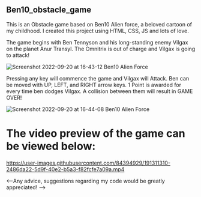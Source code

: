 ## Ben10_obstacle_game
This is an Obstacle game based on Ben10 Alien force, a beloved cartoon of my childhood. I created this project using HTML, CSS, JS and lots of love.

The game begins with Ben Tennyson and his long-standing enemy Vilgax on the planet Anur Transyl. The Omnitrix is out of charge and Vilgax is going to attack! <br>

![Screenshot 2022-09-20 at 16-43-12 Ben10 Alien Force](https://user-images.githubusercontent.com/84394929/191300250-cbc302f3-6fff-4113-a5a1-a4022c711411.png)

Pressing any key will commence the game and Vilgax will Attack. Ben can be moved with UP, LEFT, and RIGHT arrow keys. 1 Point is awarded for every time ben dodges Vilgax. A collision between them will result in GAME OVER!<br>

![Screenshot 2022-09-20 at 16-44-08 Ben10 Alien Force](https://user-images.githubusercontent.com/84394929/191300724-f0923ef9-62f9-4530-be4d-72e27e47b586.png)

# The video preview of the game can be viewed below: <br>


https://user-images.githubusercontent.com/84394929/191311310-2486da22-5d9f-40e2-b5a3-f82fcfe7a09a.mp4


<--Any advice, suggestions regarding my code would be greatly appreciated! -->



